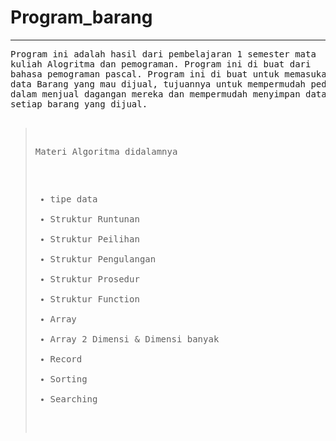 # Program_barang
<hr>
<pre>
Program ini adalah hasil dari pembelajaran 1 semester mata 
kuliah Alogritma dan pemograman. Program ini di buat dari 
bahasa pemograman pascal. Program ini di buat untuk memasukan 
data Barang yang mau dijual, tujuannya untuk mempermudah pedagang 
dalam menjual dagangan mereka dan mempermudah menyimpan data harga 
setiap barang yang dijual.

> Materi Algoritma didalamnya 
>  * tipe data
>  * Struktur Runtunan 
>  * Struktur Peilihan
>  * Struktur Pengulangan
>  * Struktur Prosedur
>  * Struktur Function 
>  * Array 
>  * Array 2 Dimensi &  Dimensi banyak 
>  * Record 
>  * Sorting 
>  * Searching

</pre>



